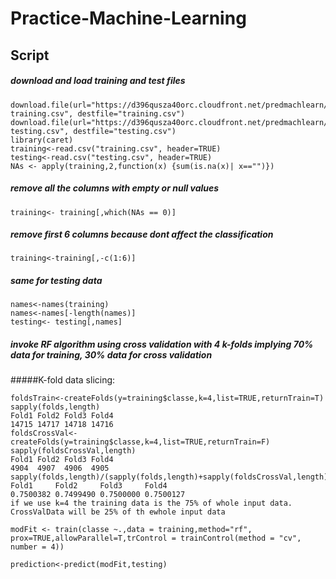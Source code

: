 Practice-Machine-Learning
=========================
## Script 

##### download and load training and test files
```
download.file(url="https://d396qusza40orc.cloudfront.net/predmachlearn/pml-training.csv", destfile="training.csv")
download.file(url="https://d396qusza40orc.cloudfront.net/predmachlearn/pml-testing.csv", destfile="testing.csv")
library(caret)
training<-read.csv("training.csv", header=TRUE)
testing<-read.csv("testing.csv", header=TRUE)
NAs <- apply(training,2,function(x) {sum(is.na(x)| x=="")}) 
```

##### remove all the columns with empty or null values 

```
training<- training[,which(NAs == 0)]
```

##### remove first 6 columns because dont affect the classification 

```
training<-training[,-c(1:6)]
```

##### same for testing data 

```
names<-names(training)
names<-names[-length(names)]
testing<- testing[,names]
```

##### invoke RF algorithm using cross validation with 4 k-folds implying 70% data for training, 30% data for cross validation 

#####K-fold data slicing:

```
foldsTrain<-createFolds(y=training$classe,k=4,list=TRUE,returnTrain=T)
sapply(folds,length)
Fold1 Fold2 Fold3 Fold4 
14715 14717 14718 14716 
foldsCrossVal<-createFolds(y=training$classe,k=4,list=TRUE,returnTrain=F)
sapply(foldsCrossVal,length)
Fold1 Fold2 Fold3 Fold4 
4904  4907  4906  4905
sapply(folds,length)/(sapply(folds,length)+sapply(foldsCrossVal,length))
Fold1     Fold2     Fold3     Fold4 
0.7500382 0.7499490 0.7500000 0.7500127
if we use k=4 the training data is the 75% of whole input data. CrossValData will be 25% of th ewhole input data
```

```
modFit <- train(classe ~.,data = training,method="rf", prox=TRUE,allowParallel=T,trControl = trainControl(method = "cv", number = 4))
```
```
prediction<-predict(modFit,testing)
```

